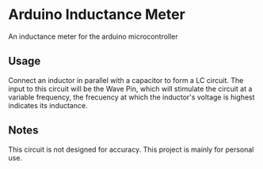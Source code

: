 # Arduino Inductance Meter
An inductance meter for the arduino microcontroller
## Usage
Connect an inductor in parallel with a capacitor to form a LC circuit. The input to this circuit will be the Wave Pin, which will stimulate the circuit at a variable frequency, the frecuency at which the inductor's voltage is highest indicates its inductance.
## Notes
This circuit is not designed for accuracy. This project is mainly for personal use.
